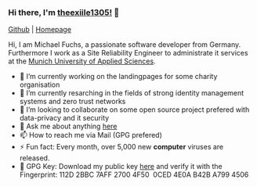 ### Hi there, I'm [theexiile1305!](https://mfuchs.dev) 👋

[Github](https://github.com/theexiile1305)
 | [Homepage](https://mfuchs.dev)


Hi, I am Michael Fuchs, a passionate software developer from Germany. Furthermore I work as a Site Reliability Engineer to administrate it services at the [Munich University of Applied Sciences](https://hm.edu/en/index.en.html).


- 🔭 I’m currently working on the landingpages for some charity organisation
- 🌱 I’m currently resarching in the fields of strong identity management systems and zero trust networks
- 👯 I’m looking to collaborate on some open source project prefered with data-privacy and it security
- 💬 Ask me about anything [here](https://github.com/theexiile1305/theexiile1305/issues)
- 📫 How to reach me via Mail (GPG prefered)
- ⚡ Fun fact: Every month, over 5,000 new **computer** viruses are released.
- 🔑 GPG Key: Download my public key [here](https://raw.githubusercontent.com/theexiile1305/theexiile1305/main/public_key.asc) and verify it with the Fingerprint: 112D 2BBC 7AFF 2700 4F50  0CED 4E0A B42B A799 4506
